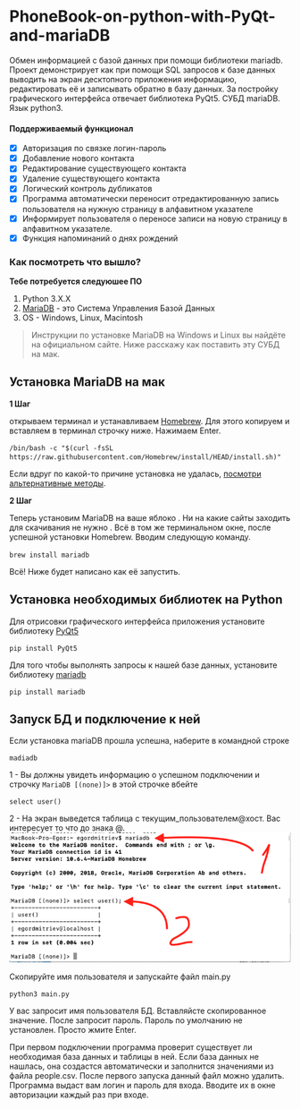 
# PhoneBook-on-python-with-PyQt-and-mariaDB
Обмен информацией с базой данных при помощи библиотеки mariadb. Проект демонстрирует как при помощи SQL запросов к базе данных выводить на экран десктопного приложения информацию, редактировать её и записывать обратно в базу данных. За постройку графического интерфейса отвечает библиотека PyQt5. СУБД mariaDB. Язык python3. 
#### Поддерживаемый функционал
 - [x] Авторизация по связке логин-пароль 
 - [x] Добавление нового контакта
 - [x] Редактирование существующего контакта
 - [x] Удаление существующего контакта
 - [x] Логический контроль дубликатов
 - [x] Программа автоматически переносит отредактированную запись пользователя на нужную страницу в алфавитном указателе
 - [x] Информирует пользователя о переносе записи на новую страницу в алфавитном указателе.
 - [x] Функция напоминаний о днях рождений
 
 ### Как посмотреть что вышло?
 **Тебе потребуется следуюшее ПО**
 1. Python 3.X.X
 2. [MariaDB](https://mariadb.org) - это Система Управления Базой Данных
 3. OS - Windows, Linux, Macintosh

 > Инструкции по установке MariaDB на Windows и Linux вы найдёте на официальном сайте. 
 > Ниже расскажу как поставить эту СУБД на мак.

## Установка MariaDB на мак

**1 Шаг**

открываем терминал и устанавливаем [Homebrew](https://brew.sh/index_ru). Для этого копируем и вставляем в терминал строчку ниже. Нажимаем Enter.

```
/bin/bash -c "$(curl -fsSL https://raw.githubusercontent.com/Homebrew/install/HEAD/install.sh)"
```

Если вдруг по какой-то причине установка не удалась, [посмотри альтернативные методы](https://docs.brew.sh/Installation).

**2 Шаг**

Теперь установим MariaDB на ваше яблоко . Ни на какие сайты заходить для скачивания не нужно . Всё в том же терминальном окне, после успешной установки Homebrew. Вводим следующую команду.

`brew install mariadb`

Всё! Ниже будет написано как её запустить.

## Установка необходимых библиотек на Python

Для отрисовки графического интерфейса приложения установите библиотеку [PyQt5](https://pypi.org/project/PyQt5/)

```
pip install PyQt5
```

Для того чтобы выполнять запросы к нашей базе данных, установите библиотеку [mariadb](https://pypi.org/project/mariadb/)

```
pip install mariadb
```

## Запуск БД и подключение к ней
Если установка mariaDB прошла успешна, наберите в командной строке 

```
madiadb
```
1 - Вы должны увидеть информацию о успешном подключении и строчку `MariaDB [(none)]>` в этой строчке вбейте 
```
select user()
```
2 - На экран выведется таблица с текущим_пользователем@хост. Вас интересует то что до знака @. 
![](/images/shell_mariadb.png)

Скопируйте имя пользователя и запускайте файл main.py
```
python3 main.py 
```
У вас запросит имя пользователя БД. Вставляйсте скопированное значение. После запросит пароль. Пароль по умолчанию не установлен. Просто жмите Enter.

При первом подключении программа проверит существует ли необходимая база данных и таблицы в ней. Если база данных не нашлась, она создастся автоматически и заполнится значениями из файла people.csv. После первого запуска данный файл можно удалить. Программа выдаст вам логин и пароль для входа. Вводите их в окне авторизации каждый раз при входе.
